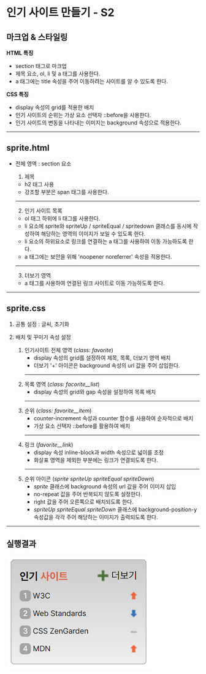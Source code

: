 # 인기 사이트 만들기 - S2  
  
## 마크업 & 스타일링
**HTML 특징**
- section 태그로 마크업
- 제목 요소, ol, li 및 a 태그를 사용한다.
- a 태그에는 title 속성을 주어 이동하려는 사이트를 알 수 있도록 한다.  
    
**CSS 특징**
- display 속성의 grid를 적용한 배치
- 인기 사이트의 순위는 가상 요소 선택자 ::before을 사용한다.
- 인기 사이트의 변동을 나타내는 이미지는 background 속성으로 적용한다.  
  
---
## sprite.html
- 전체 영역 : section 요소 
  
    1. 제목
    - h2 태그 사용
    - 강조할 부분은 span 태그를 사용한다.
    ---
    2. 인기 사이트 목록
    - ol 태그 하위에 li 태그를 사용한다.
    - li 요소에 sprite와 spriteUp / spriteEqual / spritedown 클래스를 동시에 작성하여 해당하는 영역의 이미지가 보일 수 있도록 한다.
    - li 요소의 하위요소로 링크를 연결하는 a 태그를 사용하여 이동 가능하도록 한다.
    - a 태그에는 보안을 위해 'noopener noreferrer' 속성을 적용한다.
    ---
    3. 더보기 영역
    - a 태그를 사용하여 연결된 링크 사이트로 이동 가능하도록 한다.  
  
---
## sprite.css
1. 공통 설정 : 글씨, 초기화  
  
2. 배치 및 꾸미기 속성 설정
    1. 인기사이트 전체 영역 (*class: favorite*)
        - display 속성의 grid를 설정하여 제목, 목록, 더보기 영역 배치
        - 더보기 '+' 아이콘은 background 속성의 url 값을 주어 삽입한다.
        ---
    2. 목록 영역 (*class: facorite__list*)
        - display 속성의 grid와 gap 속성을 설정하여 목록 배치
        ---
    3. 순위 (*class: favorite__item*)
        - counter-increment 속성과 counter 함수를 사용하여 순차적으로 배치
        - 가상 요소 선택자 ::before를 활용하여 배치
        ---
    4. 링크 (*favorite__link*)
        - display 속성 inline-block과 width 속성으로 넓이를 조정
        - 화살표 영역을 제외한 부분에는 링크가 연결되도록 한다.
        ---
    5. 순위 아이콘 (*sprite spriteUp spriteEqual spriteDown*)
        - *sprite* 클래스에 background 속성의 url 값을 주어 이미지 삽입
        - no-repeat 값을 주어 반복되지 않도록 설정한다.
        - right 값을 주어 오른쪽으로 배치되도록 한다.
        - *spriteUp spriteEqual spriteDown* 클래스에 background-position-y 속성값을 각각 주어 해당하는 이미지가 출력되도록 한다.  
  
---
## 실행결과
![homework5_grid](./images/result_grid.png)
